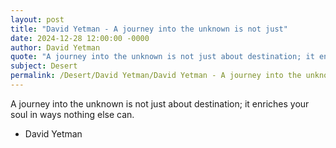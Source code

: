 ```yaml
---
layout: post
title: "David Yetman - A journey into the unknown is not just"
date: 2024-12-28 12:00:00 -0000
author: David Yetman
quote: "A journey into the unknown is not just about destination; it enriches your soul in ways nothing else can."
subject: Desert
permalink: /Desert/David Yetman/David Yetman - A journey into the unknown is not just
---
```


A journey into the unknown is not just about destination; it enriches your soul in ways nothing else can.

- David Yetman
